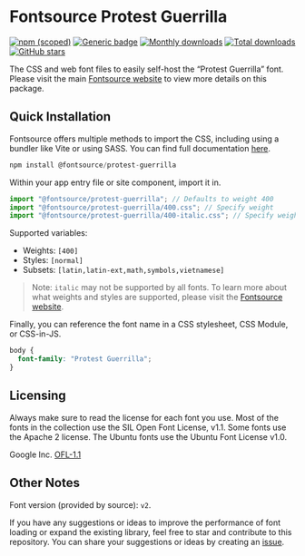 # Fontsource Protest Guerrilla

[![npm (scoped)](https://img.shields.io/npm/v/@fontsource/protest-guerrilla?color=brightgreen)](https://www.npmjs.com/package/@fontsource/protest-guerrilla) [![Generic badge](https://img.shields.io/badge/fontsource-passing-brightgreen)](https://github.com/fontsource/fontsource) [![Monthly downloads](https://badgen.net/npm/dm/@fontsource/protest-guerrilla)](https://github.com/fontsource/fontsource) [![Total downloads](https://badgen.net/npm/dt/@fontsource/protest-guerrilla)](https://github.com/fontsource/fontsource) [![GitHub stars](https://img.shields.io/github/stars/fontsource/fontsource.svg?style=social&label=Star)](https://github.com/fontsource/fontsource/stargazers)

The CSS and web font files to easily self-host the “Protest Guerrilla” font. Please visit the main [Fontsource website](https://fontsource.org/fonts/protest-guerrilla) to view more details on this package.

## Quick Installation

Fontsource offers multiple methods to import the CSS, including using a bundler like Vite or using SASS. You can find full documentation [here](https://fontsource.org/docs/getting-started/introduction).

```javascript
npm install @fontsource/protest-guerrilla
```

Within your app entry file or site component, import it in.

```javascript
import "@fontsource/protest-guerrilla"; // Defaults to weight 400
import "@fontsource/protest-guerrilla/400.css"; // Specify weight
import "@fontsource/protest-guerrilla/400-italic.css"; // Specify weight and style
```

Supported variables:
- Weights: `[400]`
- Styles: `[normal]`
- Subsets: `[latin,latin-ext,math,symbols,vietnamese]`

> Note: `italic` may not be supported by all fonts. To learn more about what weights and styles are supported, please visit the [Fontsource website](https://fontsource.org/fonts/protest-guerrilla).

Finally, you can reference the font name in a CSS stylesheet, CSS Module, or CSS-in-JS.

```css
body {
  font-family: "Protest Guerrilla";
}
```

## Licensing
Always make sure to read the license for each font you use. Most of the fonts in the collection use the SIL Open Font License, v1.1. Some fonts use the Apache 2 license. The Ubuntu fonts use the Ubuntu Font License v1.0.

Google Inc.
[OFL-1.1](http://scripts.sil.org/OFL)

## Other Notes
Font version (provided by source): `v2`.

If you have any suggestions or ideas to improve the performance of font loading or expand the existing library, feel free to star and contribute to this repository. You can share your suggestions or ideas by creating an [issue](https://github.com/fontsource/fontsource/issues).